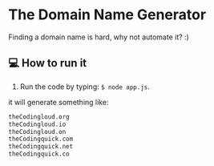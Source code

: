 # The Domain Name Generator
Finding a domain name is hard, why not automate it? :)

## 💻 How to run it

1. Run the code by typing: `$ node app.js`.

it will generate something like:

```bash
theCodingloud.org
theCodingloud.io
theCodingloud.on
theCodingquick.com
theCodingquick.net
theCodingquick.co
```
